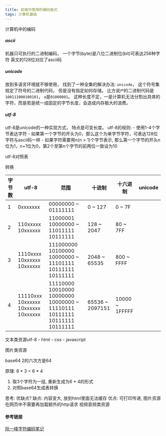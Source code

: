 ```yaml
---
title: 前端中常用的编码格式
tags: 计算机基础
---
```





计算机中的编码

##### ascii
机器只可执行的二进制编码， 一个字节(byte)是八位二进制位(bit)可表达256种字符
英文的128位对应了ascii码


##### unicode
放到多语言环境就不够使用， 找到了一种全集的解决办法: `unicode`， 这个符号集规定了符号的二进制代码， 但是没有指定如何存储。
比方说`严`的二进制代码是`100111000100101`， `a`是`01000001`。
这种长度不定，一是计算机无法分割出具体的字符，而是若是统一成固定的字节长度，会造成内存极大的浪费。


##### utf-8
utf-8是unicode的一种实现方式， 特点是可变长度。
utf-8的规则:
    - 使用1-4个字节表达字符
    - 如果第一个字节的开头为0，那么这个为单字节字符，可表达128位字符与ascii码一样
    - 如果字符需要用n(n > 1)个字节表示, 那么第一个字节的开头n位为1，n+1位为0，第2个至第n个字节的前两位一致设为10


utf-8对照表

转换

|字节数|utf-8|范围|十进制|十六进制|unicode|
|--|--|--|--|--|--|
|1|0xxxxxxx|00000000 ~ 01111111|0 ~ 127|0 ~ 7F|
|2|110xxxxx 10xxxxxx|11000001 10000000  ~ 11011111 10111111|128 ~ 2047|80 ~ 7FF|
|3|1110xxxx 10xxxxxx 10xxxxxx|111000000 10100000 10000000  ~ 11101111 10111111 10111111|2048 ~ 65535|800 ~ FFFF|
|4|11110xxx 10xxxxxx 10xxxxxx 10xxxxxx|11110000 10010000 10000000 10000000 ~ 11110111 10111111 10111111 10111111 |65536 ~ 2097151|10000 ~ 1FFFFF|










文本类资源utf-8
    - html
    - css
    - javascript


图片类资源

base64
2的六次方是64


原理:
8 * 3 = 6 * 4

1. 取3个字符为一组, 重新生成为6 * 4的形式
2. 对照base64生成表转换

思考: 优缺点?
缺点: 内容变大, 放到html里面无法缓存
优点: 可打印传递, 图片资源在网页中不需要再加载额外的http请求
视频音频类资源



#### 参考链接

[阮一峰字符编码笔记](http://www.ruanyifeng.com/blog/2007/10/ascii_unicode_and_utf-8.html)
